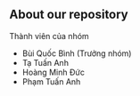 ## About our repository


Thành viên của nhóm
- Bùi Quốc Bình (Trưởng nhóm)
- Tạ Tuấn Anh 
- Hoàng Minh Đức
- Phạm Tuấn Anh
